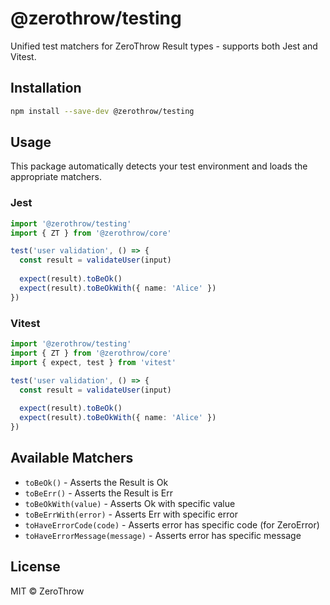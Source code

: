 # @zerothrow/testing

Unified test matchers for ZeroThrow Result types - supports both Jest and Vitest.

## Installation

```bash
npm install --save-dev @zerothrow/testing
```

## Usage

This package automatically detects your test environment and loads the appropriate matchers.

### Jest

```typescript
import '@zerothrow/testing'
import { ZT } from '@zerothrow/core'

test('user validation', () => {
  const result = validateUser(input)
  
  expect(result).toBeOk()
  expect(result).toBeOkWith({ name: 'Alice' })
})
```

### Vitest

```typescript
import '@zerothrow/testing'
import { ZT } from '@zerothrow/core'
import { expect, test } from 'vitest'

test('user validation', () => {
  const result = validateUser(input)
  
  expect(result).toBeOk()
  expect(result).toBeOkWith({ name: 'Alice' })
})
```

## Available Matchers

- `toBeOk()` - Asserts the Result is Ok
- `toBeErr()` - Asserts the Result is Err
- `toBeOkWith(value)` - Asserts Ok with specific value
- `toBeErrWith(error)` - Asserts Err with specific error
- `toHaveErrorCode(code)` - Asserts error has specific code (for ZeroError)
- `toHaveErrorMessage(message)` - Asserts error has specific message

## License

MIT © ZeroThrow
